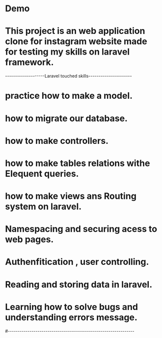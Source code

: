 # Demo

# This project is an web application clone for instagram website  made for testing my skills on laravel framework.
--------------------Laravel touched skills----------------------
# practice how to make a model.
# how to migrate our database.
# how to make controllers.
# how to make tables relations withe Elequent queries.
# how to make views ans Routing system on laravel.
# Namespacing and securing acess to web pages.
# Authenfitication , user controlling. 
# Reading and storing data in laravel.
# Learning how to solve bugs and understanding errors message.

#----------------------------------------------------------------
